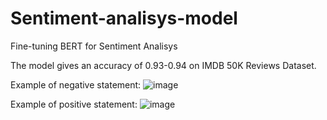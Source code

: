 # Sentiment-analisys-model
Fine-tuning BERT for Sentiment Analisys

The model gives an accuracy of 0.93-0.94 on IMDB 50K Reviews Dataset.

Example of negative statement:
![image](https://user-images.githubusercontent.com/86617861/154992115-2a9bc031-a161-4f68-9e4b-117e8473cd9e.png)

  
  
  
  
  
  
  
  
  
Example of positive statement:
![image](https://user-images.githubusercontent.com/86617861/154992399-096dd35d-c079-4b69-82e5-db0dabdff6fe.png)
